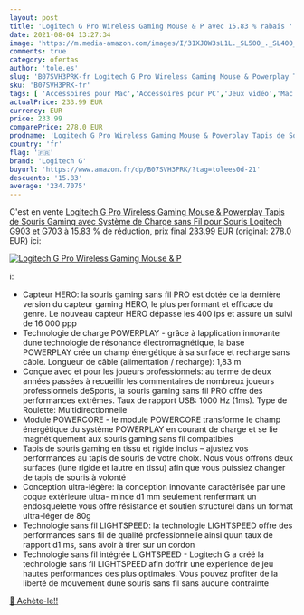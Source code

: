 ```yaml
---
layout: post
title: 'Logitech G Pro Wireless Gaming Mouse & P avec 15.83 % rabais '
date: 2021-08-04 13:27:34
image: 'https://m.media-amazon.com/images/I/31XJ0W3sL1L._SL500_._SL400_.jpg'
comments: true
category: ofertas
author: 'tole.es'
slug: 'B07SVH3PRK-fr Logitech G Pro Wireless Gaming Mouse & Powerplay Tapis de...'
sku: 'B07SVH3PRK-fr'
tags: [ 'Accessoires pour Mac','Accessoires pour PC','Jeux vidéo','Mac: Jeux et accessoires','PC: Jeux et accessoires','Souris gaming pour Mac','Souris gaming pour PC','logitech g', ]
actualPrice: 233.99 EUR
currency: EUR
price: 233.99
comparePrice: 278.0 EUR
prodname: 'Logitech G Pro Wireless Gaming Mouse & Powerplay Tapis de Souris Gaming avec Système de Charge sans Fil  pour Souris Logitech G903 et G703 '
country: 'fr'
flag: '🇫🇷'
brand: 'Logitech G'
buyurl: 'https://www.amazon.fr/dp/B07SVH3PRK/?tag=tolees0d-21'
descuento: '15.83'
average: '234.7075'
---
```


C'est en vente [Logitech G Pro Wireless Gaming Mouse & Powerplay Tapis de Souris Gaming avec Système de Charge sans Fil  pour Souris Logitech G903 et G703 ](https://www.amazon.fr/dp/B07SVH3PRK/?tag=tolees0d-21)  à  15.83 % de réduction, prix final  233.99 EUR (original: 278.0 EUR) ici:

[![Logitech G Pro Wireless Gaming Mouse & P](https://m.media-amazon.com/images/I/31XJ0W3sL1L._SL500_._SL400_.jpg)](https://www.amazon.fr/dp/B07SVH3PRK/?tag=tolees0d-21)

ℹ️:

- Capteur HERO: la souris gaming sans fil PRO est dotée de la dernière version du capteur gaming HERO, le plus performant et efficace du genre. Le nouveau capteur HERO dépasse les 400 ips et assure un suivi de 16 000 ppp
- Technologie de charge POWERPLAY - grâce à lapplication innovante dune technologie de résonance électromagnétique, la base POWERPLAY crée un champ énergétique à sa surface et recharge sans câble. Longueur de câble (alimentation / recharge): 1,83 m
- Conçue avec et pour les joueurs professionnels: au terme de deux années passées à recueillir les commentaires de nombreux joueurs professionnels deSports, la souris gaming sans fil PRO offre des performances extrêmes. Taux de rapport USB: 1000 Hz (1ms). Type de Roulette: Multidirectionnelle
- Module POWERCORE - le module POWERCORE transforme le champ énergétique du système POWERPLAY en courant de charge et se lie magnétiquement aux souris gaming sans fil compatibles
- Tapis de souris gaming en tissu et rigide inclus – ajustez vos performances au tapis de souris de votre choix. Nous vous offrons deux surfaces (lune rigide et lautre en tissu) afin que vous puissiez changer de tapis de souris à volonté
- Conception ultra-légère: la conception innovante caractérisée par une coque extérieure ultra- mince d1 mm seulement renfermant un endosquelette vous offre résistance et soutien structurel dans un format ultra-léger de 80g
- Technologie sans fil LIGHTSPEED: la technologie LIGHTSPEED offre des performances sans fil de qualité professionnelle ainsi quun taux de rapport d1 ms, sans avoir à tirer sur un cordon
- Technologie sans fil intégrée LIGHTSPEED - Logitech G a créé la technologie sans fil LIGHTSPEED afin doffrir une expérience de jeu hautes performances des plus optimales. Vous pouvez profiter de la liberté de mouvement dune souris sans fil sans aucune contrainte

[🛒 Achète-le!!](https://www.amazon.fr/dp/B07SVH3PRK/?tag=tolees0d-21)
